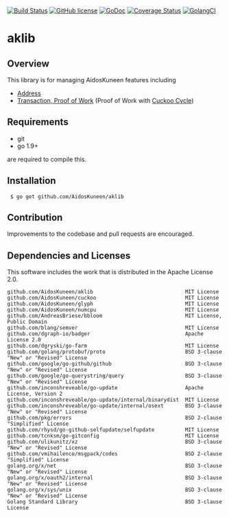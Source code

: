 [![Build Status](https://travis-ci.org/AidosKuneen/aklib.svg?branch=master)](https://travis-ci.org/AidosKuneen/aklib)
[![GitHub license](https://img.shields.io/badge/license-MIT-blue.svg)](https://raw.githubusercontent.com/AidosKuneen/aklib/LICENSE)
[![GoDoc](https://godoc.org/github.com/AidosKuneen/aklib?status.svg)](https://godoc.org/github.com/AidosKuneen/aklib)
[![Coverage Status](https://coveralls.io/repos/github/AidosKuneen/aklib/badge.svg?branch=master)](https://coveralls.io/github/AidosKuneen/aklib?branch=master)
[![GolangCI](https://golangci.com/badges/github.com/AidosKuneen/aklib.svg)](https://golangci.com/r/github.com/AidosKuneen/aklib) 

# aklib 

## Overview

This  library is for managing AidosKuneen features including

* [Address](https://github.com/AidosKuneen/aklib/tree/master/address)
* [Transaction, Proof of Work](https://github.com/AidosKuneen/aklib/tree/master/tx)
 (Proof of Work with [Cuckoo Cycle](https://github.com/AidosKuneen/cuckoo))

## Requirements

* git
* go 1.9+

are required to compile this.

## Installation

     $ go get github.com/AidosKuneen/aklib


## Contribution
Improvements to the codebase and pull requests are encouraged.


## Dependencies and Licenses

This software includes the work that is distributed in the Apache License 2.0.

```
github.com/AidosKuneen/aklib                              MIT License
github.com/AidosKuneen/cuckoo                             MIT License
github.com/AidosKuneen/glyph                              MIT License
github.com/AidosKuneen/numcpu                             MIT License
github.com/AndreasBriese/bbloom                           MIT License, Public Domain
github.com/blang/semver                                   MIT License
github.com/dgraph-io/badger                               Apache License 2.0
github.com/dgryski/go-farm                                MIT License 
github.com/golang/protobuf/proto                          BSD 3-clause "New" or "Revised" License
github.com/google/go-github/github                        BSD 3-clause "New" or "Revised" License
github.com/google/go-querystring/query                    BSD 3-clause "New" or "Revised" License
github.com/inconshreveable/go-update                      Apache License, Version 2
github.com/inconshreveable/go-update/internal/binarydist  MIT License
github.com/inconshreveable/go-update/internal/osext       BSD 3-clause "New" or "Revised" License
github.com/pkg/errors                                     BSD 2-clause "Simplified" License
github.com/rhysd/go-github-selfupdate/selfupdate          MIT License
github.com/tcnksm/go-gitconfig                            MIT License
github.com/ulikunitz/xz                                   BSD 3-clause "New" or "Revised" License 
github.com/vmihailenco/msgpack/codes                      BSD 2-clause "Simplified" License
golang.org/x/net                                          BSD 3-clause "New" or "Revised" License 
golang.org/x/oauth2/internal                              BSD 3-clause "New" or "Revised" License
golang.org/x/sys/unix                                     BSD 3-clause "New" or "Revised" License
Golang Standard Library                                   BSD 3-clause License
```
